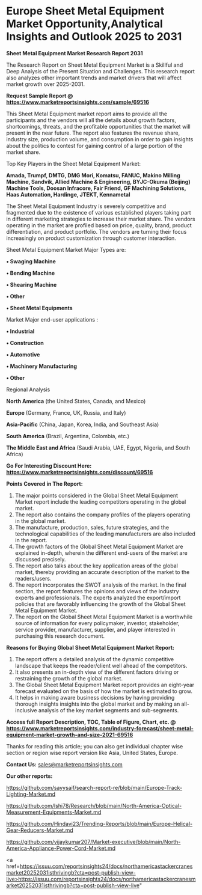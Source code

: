 # Europe Sheet Metal Equipment Market Opportunity,Analytical Insights and Outlook 2025 to 2031

<strong>Sheet Metal Equipment Market Research Report 2031</strong>

The Research Report on Sheet Metal Equipment Market is a Skillful and Deep Analysis of the Present Situation and Challenges. This research report also analyzes other important trends and market drivers that will affect market growth over 2025-2031.

<strong>Request Sample Report @ <a href=https://www.marketreportsinsights.com/sample/69516>https://www.marketreportsinsights.com/sample/69516</a></strong>

This Sheet Metal Equipment market report aims to provide all the participants and the vendors will all the details about growth factors, shortcomings, threats, and the profitable opportunities that the market will present in the near future. The report also features the revenue share, industry size, production volume, and consumption in order to gain insights about the politics to contest for gaining control of a large portion of the market share.

Top Key Players in the Sheet Metal Equipment Market:

<strong>Amada, Trumpf, DMTG, DMG Mori, Komatsu, FANUC, Makino Milling Machine, Sandvik, Allied Machine & Engineering, BYJC-Okuma (Beijing) Machine Tools, Doosan Infracore, Fair Friend, GF Machining Solutions, Haas Automation, Hardinge, JTEKT, Kennametal</strong>

The Sheet Metal Equipment Industry is severely competitive and fragmented due to the existence of various established players taking part in different marketing strategies to increase their market share. The vendors operating in the market are profiled based on price, quality, brand, product differentiation, and product portfolio. The vendors are turning their focus increasingly on product customization through customer interaction.

Sheet Metal Equipment Market Major Types are:

<strong>• Swaging Machine

• Bending Machine

• Shearing Machine

• Other

• Sheet Metal Equipments</strong>

Market Major end-user applications :

<strong>• Industrial

• Construction

• Automotive

• Machinery Manufacturing

• Other</strong>

Regional Analysis

</u><strong><b>North America</b></strong> (the United States, Canada, and Mexico)

<strong><b>Europe </b></strong>(Germany, France, UK, Russia, and Italy)

<strong><b>Asia-Pacific</b></strong> (China, Japan, Korea, India, and Southeast Asia)

<strong><b>South America</b></strong> (Brazil, Argentina, Colombia, etc.)

<strong><b>The Middle East and Africa</b></strong> (Saudi Arabia, UAE, Egypt, Nigeria, and South Africa)

<strong>Go For Interesting Discount Here: <a href=https://www.marketreportsinsights.com/discount/69516>https://www.marketreportsinsights.com/discount/69516</a></strong>

<strong>Points Covered in The Report:</strong>
<ol>
  <li>The major points considered in the Global Sheet Metal Equipment Market report include the leading competitors operating in the global market.</li>
  <li>The report also contains the company profiles of the players operating in the global market.</li>
  <li>The manufacture, production, sales, future strategies, and the technological capabilities of the leading manufacturers are also included in the report.</li>
  <li>The growth factors of the Global Sheet Metal Equipment Market are explained in-depth, wherein the different end-users of the market are discussed precisely.</li>
  <li>The report also talks about the key application areas of the global market, thereby providing an accurate description of the market to the readers/users.</li>
  <li>The report incorporates the SWOT analysis of the market. In the final section, the report features the opinions and views of the industry experts and professionals. The experts analyzed the export/import policies that are favorably influencing the growth of the Global Sheet Metal Equipment Market.</li>
  <li>The report on the Global Sheet Metal Equipment Market is a worthwhile source of information for every policymaker, investor, stakeholder, service provider, manufacturer, supplier, and player interested in purchasing this research document.</li>
</ol>
<strong>Reasons for Buying Global Sheet Metal Equipment Market Report:</strong>

<ol>
  <li>The report offers a detailed analysis of the dynamic competitive landscape that keeps the reader/client well ahead of the competitors.</li>
  <li>It also presents an in-depth view of the different factors driving or restraining the growth of the global market.</li>
  <li>The Global Sheet Metal Equipment Market report provides an eight-year forecast evaluated on the basis of how the market is estimated to grow.</li>
  <li>It helps in making aware business decisions by having providing thorough insights insights into the global market and by making an all-inclusive analysis of the key market segments and sub-segments.</li>
</ol>
<strong>Access full Report Description, TOC, Table of Figure, Chart, etc. @ <a href=https://www.marketreportsinsights.com/industry-forecast/sheet-metal-equipment-market-growth-and-size-2021-69516>https://www.marketreportsinsights.com/industry-forecast/sheet-metal-equipment-market-growth-and-size-2021-69516</a></strong>


Thanks for reading this article; you can also get individual chapter wise section or region wise report version like Asia, United States, Europe.

<strong>Contact Us:</strong>
sales@marketreportsinsights.com

<strong>Our other reports:</strong>

<a href=https://github.com/sayysaif/search-report-re/blob/main/Europe-Track-Lighting-Market.md>https://github.com/sayysaif/search-report-re/blob/main/Europe-Track-Lighting-Market.md</a>

<a href=https://github.com/Ishi78/Research/blob/main/North-America-Optical-Measurement-Equipments-Market.md>https://github.com/Ishi78/Research/blob/main/North-America-Optical-Measurement-Equipments-Market.md</a>

<a href=https://github.com/Hindavi23/Trending-Reports/blob/main/Europe-Helical-Gear-Reducers-Market.md>https://github.com/Hindavi23/Trending-Reports/blob/main/Europe-Helical-Gear-Reducers-Market.md</a>

<a href=https://github.com/vijaykumar207/Market-executive/blob/main/North-America-Appliance-Power-Cord-Market.md>https://github.com/vijaykumar207/Market-executive/blob/main/North-America-Appliance-Power-Cord-Market.md</a>

<a href=https://issuu.com/reportsinsights24/docs/northamericastackercranesmarket20252031isthrivingb?cta=post-publish-view-live>https://issuu.com/reportsinsights24/docs/northamericastackercranesmarket20252031isthrivingb?cta=post-publish-view-live</a>"
